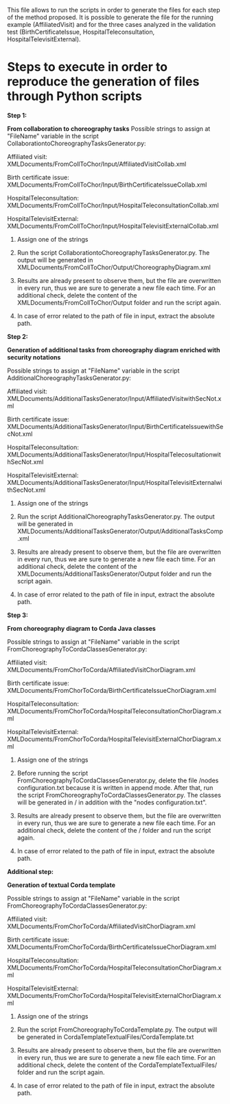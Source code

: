 This file allows to run the scripts in order to generate the files for each step of the method proposed.
It is possible to generate the file for the running example (AffiliatedVisit) and for the three cases analyzed in the validation test (BirthCertificateIssue, HospitalTeleconsultation, HospitalTelevisitExternal). 

# Steps to execute in order to reproduce the generation of files through Python scripts


**Step 1:**

**From collaboration to choreography tasks**
Possible strings to assign at "FileName" variable in the script CollaborationtoChoreographyTasksGenerator.py:

  Affiliated visit: XMLDocuments/FromCollToChor/Input/AffiliatedVisitCollab.xml
  
  Birth certificate issue: XMLDocuments/FromCollToChor/Input/BirthCertificateIssueCollab.xml
  
  HospitalTeleconsultation: XMLDocuments/FromCollToChor/Input/HospitalTeleconsultationCollab.xml
  
  HospitalTelevisitExternal: XMLDocuments/FromCollToChor/Input/HospitalTelevisitExternalCollab.xml

1. Assign one of the strings

2. Run the script CollaborationtoChoreographyTasksGenerator.py. The output will be generated in 
   XMLDocuments/FromCollToChor/Output/<NameOfExample>ChoreographyDiagram.xml

3. Results are already present to observe them, but the file are overwritten in every run, thus we are sure to generate a new file each 
   time. For an additional check, delete the content of the XMLDocuments/FromCollToChor/Output folder and run the script again.
  
4. In case of error related to the path of file in input, extract the absolute path.
    

**Step 2:**

**Generation of additional tasks from choreography diagram enriched with security notations**

Possible strings to assign at "FileName" variable in the script AdditionalChoreographyTasksGenerator.py:

  Affiliated visit: XMLDocuments/AdditionalTasksGenerator/Input/AffiliatedVisitwithSecNot.xml
  
  Birth certificate issue: XMLDocuments/AdditionalTasksGenerator/Input/BirthCertificateIssuewithSecNot.xml
  
  HospitalTeleconsultation: XMLDocuments/AdditionalTasksGenerator/Input/HospitalTelecosultationwithSecNot.xml
  
  HospitalTelevisitExternal: XMLDocuments/AdditionalTasksGenerator/Input/HospitalTelevisitExternalwithSecNot.xml

1. Assign one of the strings

2. Run the script AdditionalChoreographyTasksGenerator.py. The output will be generated in 
   XMLDocuments/AdditionalTasksGenerator/Output/<NameOfExample>AdditionalTasksComp.xml

3. Results are already present to observe them, but the file are overwritten in every run, thus we are sure to generate a new file each 
   time. For an additional check, delete the content of the XMLDocuments/AdditionalTasksGenerator/Output folder and run the script again.
  
4. In case of error related to the path of file in input, extract the absolute path.


**Step 3:**

**From choreography diagram to Corda Java classes**

Possible strings to assign at "FileName" variable in the script FromChoreographyToCordaClassesGenerator.py:

  Affiliated visit: XMLDocuments/FromChorToCorda/AffiliatedVisitChorDiagram.xml
  
  Birth certificate issue: XMLDocuments/FromChorToCorda/BirthCertificateIssueChorDiagram.xml
  
  HospitalTeleconsultation: XMLDocuments/FromChorToCorda/HospitalTeleconsultationChorDiagram.xml
  
  HospitalTelevisitExternal: XMLDocuments/FromChorToCorda/HospitalTelevisitExternalChorDiagram.xml

1. Assign one of the strings
 
2. Before running the script FromChoreographyToCordaClassesGenerator.py, delete the file <NameOfExample>/nodes configuration.txt because 
   it is written in append mode. After that, run the script FromChoreographyToCordaClassesGenerator.py. The classes will be generated in 
   <NameOfExample>/ in addition with the "nodes configuration.txt". 

3. Results are already present to observe them, but the file are overwritten in every run, thus we are sure to generate a new file each 
   time. For an additional check, delete the content of the <NameOfExample>/ folder and run the script again.
  
4. In case of error related to the path of file in input, extract the absolute path.



**Additional step:**

**Generation of textual Corda template**

Possible strings to assign at "FileName" variable in the script FromChoreographyToCordaClassesGenerator.py:

  Affiliated visit: XMLDocuments/FromChorToCorda/AffiliatedVisitChorDiagram.xml
  
  Birth certificate issue: XMLDocuments/FromChorToCorda/BirthCertificateIssueChorDiagram.xml
  
  HospitalTeleconsultation: XMLDocuments/FromChorToCorda/HospitalTeleconsultationChorDiagram.xml
  
  HospitalTelevisitExternal: XMLDocuments/FromChorToCorda/HospitalTelevisitExternalChorDiagram.xml

1. Assign one of the strings

2. Run the script FromChoreographyToCordaTemplate.py. The output will be generated in 
   CordaTemplateTextualFiles/<NameOfExample>CordaTemplate.txt

3. Results are already present to observe them, but the file are overwritten in every run, thus we are sure to generate a new file each 
   time. For an additional check, delete the content of the CordaTemplateTextualFiles/ folder and run the script again.
  
4. In case of error related to the path of file in input, extract the absolute path.


